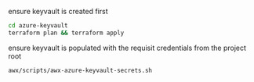 ensure keyvault is created first 
```bash
cd azure-keyvault
terraform plan && terraform apply
```
ensure keyvault is populated with the requisit credentials from the project root
```bash
awx/scripts/awx-azure-keyvault-secrets.sh
```